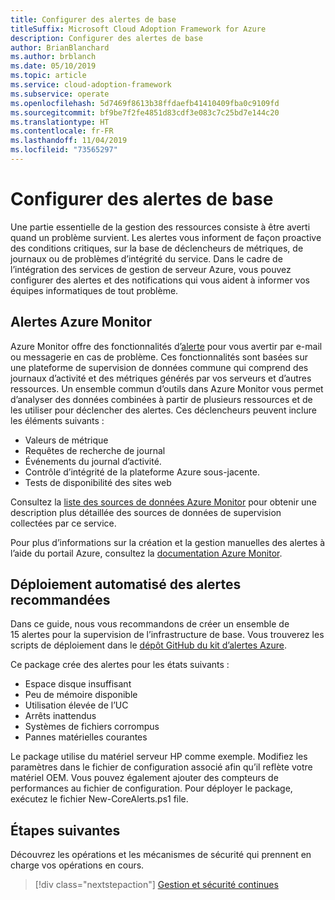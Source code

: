 ```yaml
---
title: Configurer des alertes de base
titleSuffix: Microsoft Cloud Adoption Framework for Azure
description: Configurer des alertes de base
author: BrianBlanchard
ms.author: brblanch
ms.date: 05/10/2019
ms.topic: article
ms.service: cloud-adoption-framework
ms.subservice: operate
ms.openlocfilehash: 5d7469f8613b38ffdaefb41410409fba0c9109fd
ms.sourcegitcommit: bf9be7f2fe4851d83cdf3e083c7c25bd7e144c20
ms.translationtype: HT
ms.contentlocale: fr-FR
ms.lasthandoff: 11/04/2019
ms.locfileid: "73565297"
---
```

# <a name="set-up-basic-alerts"></a>Configurer des alertes de base

Une partie essentielle de la gestion des ressources consiste à être averti quand un problème survient. Les alertes vous informent de façon proactive des conditions critiques, sur la base de déclencheurs de métriques, de journaux ou de problèmes d’intégrité du service. Dans le cadre de l’intégration des services de gestion de serveur Azure, vous pouvez configurer des alertes et des notifications qui vous aident à informer vos équipes informatiques de tout problème.

## <a name="azure-monitor-alerts"></a>Alertes Azure Monitor

Azure Monitor offre des fonctionnalités d’[alerte](https://docs.microsoft.com/azure/azure-monitor/platform/alerts-overview) pour vous avertir par e-mail ou messagerie en cas de problème. Ces fonctionnalités sont basées sur une plateforme de supervision de données commune qui comprend des journaux d’activité et des métriques générés par vos serveurs et d’autres ressources. Un ensemble commun d’outils dans Azure Monitor vous permet d’analyser des données combinées à partir de plusieurs ressources et de les utiliser pour déclencher des alertes. Ces déclencheurs peuvent inclure les éléments suivants :

- Valeurs de métrique
- Requêtes de recherche de journal
- Événements du journal d’activité.
- Contrôle d’intégrité de la plateforme Azure sous-jacente.
- Tests de disponibilité des sites web

Consultez la [liste des sources de données Azure Monitor](https://docs.microsoft.com/azure/azure-monitor/platform/data-sources) pour obtenir une description plus détaillée des sources de données de supervision collectées par ce service.

Pour plus d’informations sur la création et la gestion manuelles des alertes à l’aide du portail Azure, consultez la [documentation Azure Monitor](https://docs.microsoft.com/azure/azure-monitor/platform/alerts-metric).

## <a name="automated-deployment-of-recommended-alerts"></a>Déploiement automatisé des alertes recommandées

Dans ce guide, nous vous recommandons de créer un ensemble de 15 alertes pour la supervision de l’infrastructure de base. Vous trouverez les scripts de déploiement dans le [dépôt GitHub du kit d’alertes Azure](https://github.com/Microsoft/manageability-toolkits).

Ce package crée des alertes pour les états suivants :

- Espace disque insuffisant
- Peu de mémoire disponible
- Utilisation élevée de l’UC
- Arrêts inattendus
- Systèmes de fichiers corrompus
- Pannes matérielles courantes

Le package utilise du matériel serveur HP comme exemple. Modifiez les paramètres dans le fichier de configuration associé afin qu’il reflète votre matériel OEM. Vous pouvez également ajouter des compteurs de performances au fichier de configuration. Pour déployer le package, exécutez le fichier New-CoreAlerts.ps1 file.

## <a name="next-steps"></a>Étapes suivantes

Découvrez les opérations et les mécanismes de sécurité qui prennent en charge vos opérations en cours.

> [!div class="nextstepaction"]
> [Gestion et sécurité continues](./ongoing-management-overview.md)
